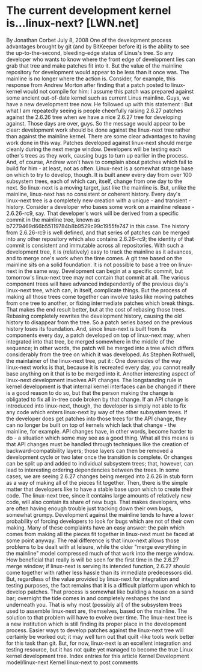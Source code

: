 # The current development kernel is...linux-next? [LWN.net]

By
Jonathan Corbet
July 8, 2008
One of the development process advantages brought by git (and by BitKeeper
before it) is the ability to see the up-to-the-second, bleeding-edge status
of Linus's tree.  So any developer who wants to know where the front edge
of development lies can grab that tree and make patches fit into it.  But
the value of the mainline repository for development would appear to be
less than it once was.  The mainline is no longer where the action is.
Consider, for example,
this response
from Andrew Morton
after finding that a patch posted to linux-kernel
would not compile for him:
I assume this patch was prepared against some ancient out-of-date
	kernel such as current Linus mainline.  Guys, we have a new
	development tree now.
He followed up with
this statement
:
But what I am repeatedly seeing is people cheerfully raising 2.6.27
	patches against the 2.6.26 tree when we have a nice 2.6.27 tree for
	developing against.  Those days are over, guys.
So the message would appear to be clear: development work should be done
against the linux-next tree rather than against the mainline kernel.  There
are some clear advantages to having work done in this way.  Patches
developed against linux-next should merge cleanly during the next merge
window.  Developers will be testing each other's trees as they work,
causing bugs to turn up earlier in the process.  And, of course, Andrew
won't have to complain about patches which fail to build for him - at
least, not as often.
Linux-next is a somewhat strange base on which to try to develop, though.
It is built anew every day from over 100 subsystem trees, each of which
can, itself, change from one day to the next.  So linux-next is a moving
target, just like the mainline is.  But, unlike the mainline, linux-next
has no consistent or coherent history.  Every day's linux-next tree is a
completely new creation with a unique - and transient - history.
Consider a developer who bases some work on a mainline release -
2.6.26-rc9, say.  That developer's work will be derived from a specific
commit in the mainline tree, known as
b7279469d66b55119784b8b9529c99c1955fe747 in this case.  The history from
2.6.26-rc9 is well defined, and that series of patches can be merged into
any other repository which also contains 2.6.26-rc9; the identity of that
commit is consistent and immutable across all repositories.  With such a
development tree, it is (relatively) easy to track the mainline as it
advances, and to merge one's work when the time comes.  A git tree based on
the mainline sits on a solid foundation.
It is not possible to base a tree on linux-next in the same way.
Development can begin at a specific commit, but tomorrow's linux-next tree
may not contain that commit at all.  The various component trees will have
advanced independently of the previous day's linux-next tree, which can, in
itself, complicate things.  But the process of making all those trees
come together can involve tasks like moving patches from one tree to another, or
fixing intermediate patches which break things.  That makes the end result
better, but at the cost of rebasing those trees.  Rebasing completely
rewrites the development history, causing the old history to disappear from
the tree.  So a patch series based on the previous history loses its
foundation.
And, since linux-next is built from its components every day, a patch
developed on top of linux-next may, when integrated into that tree, be
merged somewhere in the middle of the sequence; in other words, the patch
will be merged into a tree which differs considerably from the tree on
which it was developed.  As Stephen Rothwell, the maintainer of the
linux-next tree,
put it
:
One downsides of the way linux-next works is that, because it is
	recreated every day, you cannot really base anything on it that is
	to be merged into it.
Another interesting aspect of linux-next development involves API changes.
The longstanding rule in kernel development is that internal kernel
interfaces can be changed if there is a good reason to do so, but that the
person making the change is obligated to fix all in-tree code broken by
that change.  If an API change is introduced into linux-next, though, the
developer is simply not able to fix any code which enters linux-next by way
of the other subsystem trees.  If the developer does get patches into those
trees for the API
change, they can no longer be built on top of kernels which lack that change -
the mainline, for example.  API changes have, in other words, become
harder to do - a situation which some may see as a good thing.
What all this means is that API changes must be handled through techniques
like the creation of backward-compatibility layers; those layers can then
be removed a development cycle or two later once the transition is
complete.  Or changes can be split up and added to individual subsystem
trees; that, however, can lead to interesting ordering dependencies between
the trees.  In some cases, we are seeing 2.6.27 changes
being merged into 2.6.26
in stub form as a way
of making all of the pieces fit together.
Then, there is the simple matter that developers like to have a stable base
upon which to create their code.  The linux-next tree, since it contains
large amounts of relatively new code, will also contain its share of new
bugs.  That makes developers, who are often having enough trouble just
tracking down their own bugs, somewhat grumpy.  Development against the
mainline tends to have a lower probability of forcing developers to look
for bugs which are not of their own making.
Many of these complaints have an easy answer: the pain which comes from
making all the pieces fit together in linux-next must be faced at some
point anyway.  The real difference is that linux-next allows those problems
to be dealt with at leisure, while the older "merge everything in the
mainline" model compressed much of that work into the merge window.  How
beneficial that really is will be seen for the first time in the 2.6.27
merge window; if linux-next is serving its intended function, 2.6.27 should
come together with rather less hassle than its immediate predecessors did.
But, regardless of the value provided by linux-next for integration and
testing purposes, the fact remains that it is a difficult platform upon
which to develop patches.  That process is somewhat like building a house
on a sand bar; overnight the tide comes in and completely reshapes the land
underneath you.  That is why most (possibly all) of the subsystem trees
used to assemble linux-next are, themselves, based on the mainline.
The solution to that problem will have to evolve over time.  The linux-next
tree is a new institution which is still finding its proper place in the
development process.  Easier ways to develop patches against the linux-next
tree will certainly be worked out; it may well turn out that
quilt
-like 
tools work better for this task than git.  But, for now, linux-next is an
excellent integration and testing resource, but it has not quite yet
managed to become the true Linux kernel development tree.
Index entries for this article
Kernel
Development model/linux-next
Kernel
linux-next
to post comments